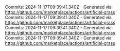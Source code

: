 Commits: 2024-11-17T09:39:41.340Z - Generated via https://github.com/marketplace/actions/artificial-grass
<br>
Commits: 2024-11-17T09:39:41.340Z - Generated via https://github.com/marketplace/actions/artificial-grass
<br>
Commits: 2024-11-17T09:39:41.340Z - Generated via https://github.com/marketplace/actions/artificial-grass
<br>
Commits: 2024-11-17T09:39:41.340Z - Generated via https://github.com/marketplace/actions/artificial-grass
<br>
